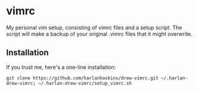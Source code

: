 vimrc
=====

My personal vim setup, consisting of vimrc files and a setup script.
The script will make a backup of your original .vimrc files that it might overwrite.

Installation
-----
If you trust me, here's a one-line installation:

    git clone https://github.com/harlanhaskins/drew-vimrc.git ~/.harlan-drew-vimrc; ~/.harlan-drew-vimrc/setup_vimrc.sh
